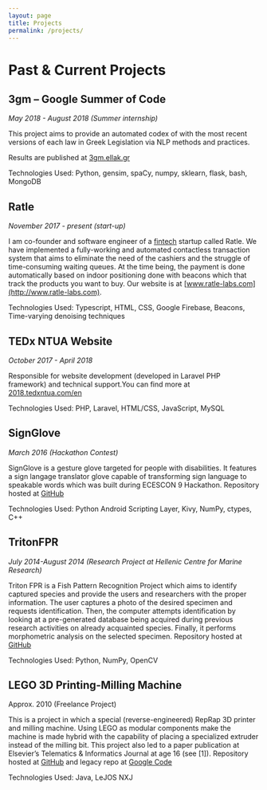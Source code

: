 ```yaml
---
layout: page
title: Projects
permalink: /projects/
---
```


# Past & Current Projects

## 3gm – Google Summer of Code

_May 2018 - August 2018 (Summer internship)_

This project aims to provide an automated codex of with the most recent versions of each law in Greek Legislation via
NLP methods and practices.

Results are published at [3gm.ellak.gr](https://3gm.ellak.gr)

Technologies Used: Python, gensim, spaCy, numpy, sklearn, flask, bash, MongoDB

## Ratle

_November 2017 - present (start-up)_

I am co-founder and software engineer of a [fintech](https://en.wikipedia.org/wiki/Financial_technology) startup called Ratle. We have implemented a fully-working and automated contactless transaction system that aims to eliminate the need of the cashiers and the struggle of time-consuming waiting queues. At the time being, the payment is done automatically based on indoor positioning done with beacons which that track the products you want to buy. Our website is at [www.ratle-labs.com](http://www.ratle-labs.com).

Technologies Used: Typescript, HTML, CSS, Google Firebase, Beacons, Time-varying denoising techniques

## TEDx NTUA Website

_October 2017 - April 2018_

Responsible for website development (developed in Laravel PHP framework) and technical support.You can find more at [2018.tedxntua.com/en](https://2018.tedxntua.com/en)

Technologies Used: PHP, Laravel, HTML/CSS, JavaScript, MySQL

## SignGlove

_March 2016 (Hackathon Contest)_

SignGlove is a gesture glove targeted for people with disabilities. It features a sign langage translator glove capable of
transforming sign language to speakable words which was built during ECESCON 9 Hackathon. Repository hosted at [GitHub](https://github.com/papachristoumarios/SignGlove)

Technologies Used: Python Android Scripting Layer, Kivy, NumPy, ctypes, C++

## TritonFPR

_July 2014-August 2014 (Research Project at Hellenic Centre for Marine Research)_

Triton FPR is a Fish Pattern Recognition Project which aims to identify captured species and provide the users and
researchers with the proper information. The user captures a photo of the desired specimen and requests identification.
Then, the computer attempts identification by looking at a pre-generated database being acquired during previous research
activities on already acquainted species. Finally, it performs morphometric analysis on the selected specimen. Repository hosted at [GitHub](https://github.com/papachristoumarios/triton-fpr)


Technologies Used: Python, NumPy, OpenCV

## LEGO 3D Printing-Milling Machine

Approx. 2010 (Freelance Project)

This is a project in which a special (reverse-engineered) RepRap 3D printer and milling machine. Using LEGO as modular
components make the machine is made hybrid with the capability of placing a specialized extruder instead of the milling
bit. This project also led to a paper publication at Elsevier’s Telematics & Informatics Journal at age 16 (see [1]). Repository hosted at [GitHub](https://github.com/papachristoumarios/lego-mindstorms-3d-printing-milling-machine) and legacy repo at [Google Code](https://code.google.com/archive/p/lego-mindstorms-3d-printing-machine/)

Technologies Used: Java, LeJOS NXJ
